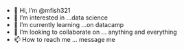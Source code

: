 - 👋 Hi, I’m @mfish321
- 👀 I’m interested in ...data science
- 🌱 I’m currently learning ...on datacamp
- 💞️ I’m looking to collaborate on ... anything and everything
- 📫 How to reach me ... message me

<!---
mfish321/mfish321 is a ✨ special ✨ repository because its `README.md` (this file) appears on your GitHub profile.
You can click the Preview link to take a look at your changes.
--->

